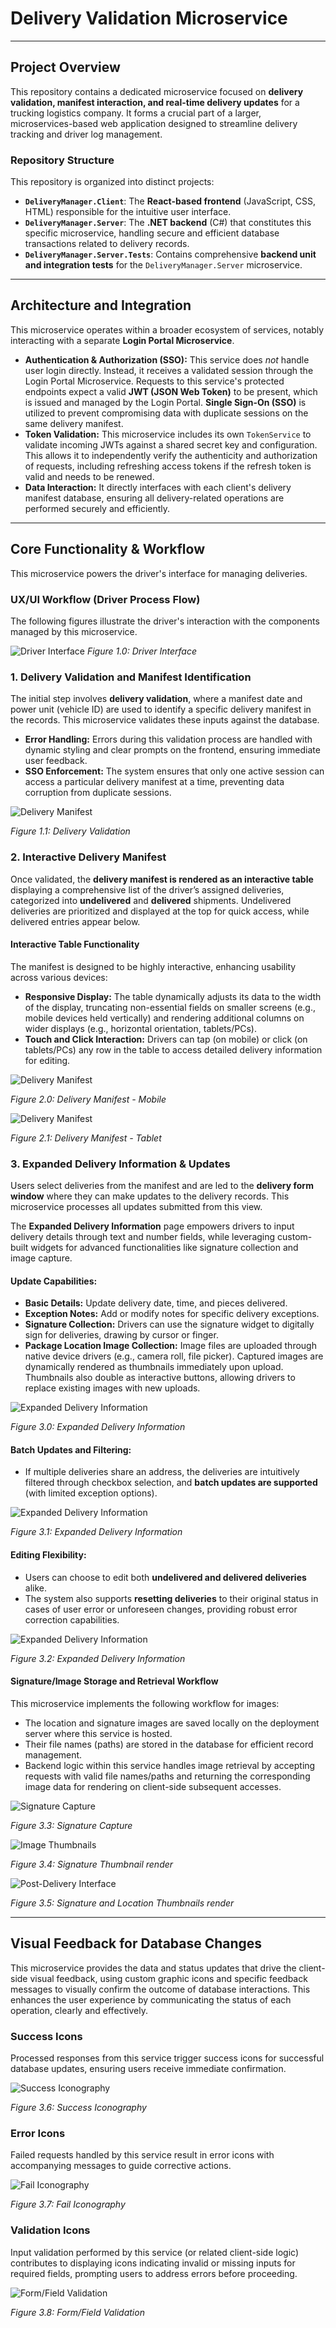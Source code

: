 ﻿# Delivery Validation Microservice

---

## Project Overview

This repository contains a dedicated microservice focused on **delivery validation, manifest interaction, and real-time delivery updates** for a trucking logistics company. It forms a crucial part of a larger, microservices-based web application designed to streamline delivery tracking and driver log management.

### Repository Structure

This repository is organized into distinct projects:

* **`DeliveryManager.Client`**: The **React-based frontend** (JavaScript, CSS, HTML) responsible for the intuitive user interface.
* **`DeliveryManager.Server`**: The **.NET backend** (C#) that constitutes this specific microservice, handling secure and efficient database transactions related to delivery records.
* **`DeliveryManager.Server.Tests`**: Contains comprehensive **backend unit and integration tests** for the `DeliveryManager.Server` microservice.

---

## Architecture and Integration

This microservice operates within a broader ecosystem of services, notably interacting with a separate **Login Portal Microservice**.

* **Authentication & Authorization (SSO):** This service does *not* handle user login directly. Instead, it receives a validated session through the Login Portal Microservice. Requests to this service's protected endpoints expect a valid **JWT (JSON Web Token)** to be present, which is issued and managed by the Login Portal. **Single Sign-On (SSO)** is utilized to prevent compromising data with duplicate sessions on the same delivery manifest.
* **Token Validation:** This microservice includes its own `TokenService` to validate incoming JWTs against a shared secret key and configuration. This allows it to independently verify the authenticity and authorization of requests, including refreshing access tokens if the refresh token is valid and needs to be renewed.
* **Data Interaction:** It directly interfaces with each client's delivery manifest database, ensuring all delivery-related operations are performed securely and efficiently.

---

## Core Functionality & Workflow

This microservice powers the driver's interface for managing deliveries.

### UX/UI Workflow (Driver Process Flow)

The following figures illustrate the driver's interaction with the components managed by this microservice.

![Driver Interface](README_Assets/Mobile/DeliveryManager_UI_mobile.png)
*Figure 1.0: Driver Interface*

### 1. Delivery Validation and Manifest Identification

The initial step involves **delivery validation**, where a manifest date and power unit (vehicle ID) are used to identify a specific delivery manifest in the records. This microservice validates these inputs against the database.

* **Error Handling:** Errors during this validation process are handled with dynamic styling and clear prompts on the frontend, ensuring immediate user feedback.
* **SSO Enforcement:** The system ensures that only one active session can access a particular delivery manifest at a time, preventing data corruption from duplicate sessions.

![Delivery Manifest](README_Assets/Mobile/DM_DeliveryValidation_mobile.png)

*Figure 1.1: Delivery Validation*

### 2. Interactive Delivery Manifest

Once validated, the **delivery manifest is rendered as an interactive table** displaying a comprehensive list of the driver’s assigned deliveries, categorized into **undelivered** and **delivered** shipments. Undelivered deliveries are prioritized and displayed at the top for quick access, while delivered entries appear below.

#### Interactive Table Functionality

The manifest is designed to be highly interactive, enhancing usability across various devices:

* **Responsive Display:** The table dynamically adjusts its data to the width of the display, truncating non-essential fields on smaller screens (e.g., mobile devices held vertically) and rendering additional columns on wider displays (e.g., horizontal orientation, tablets/PCs).
* **Touch and Click Interaction:** Drivers can tap (on mobile) or click (on tablets/PCs) any row in the table to access detailed delivery information for editing.

![Delivery Manifest](README_Assets/Mobile/DM_DeliveryManifest_mobile.png)

*Figure 2.0: Delivery Manifest - Mobile*

![Delivery Manifest](README_Assets/Mobile/DM_DeliveryManifest_tablet.png)

*Figure 2.1: Delivery Manifest - Tablet*

### 3. Expanded Delivery Information & Updates

Users select deliveries from the manifest and are led to the **delivery form window** where they can make updates to the delivery records. This microservice processes all updates submitted from this view.

The **Expanded Delivery Information** page empowers drivers to input delivery details through text and number fields, while leveraging custom-built widgets for advanced functionalities like signature collection and image capture.

#### Update Capabilities:

* **Basic Details:** Update delivery date, time, and pieces delivered.
* **Exception Notes:** Add or modify notes for specific delivery exceptions.
* **Signature Collection:** Drivers can use the signature widget to digitally sign for deliveries, drawing by cursor or finger.
* **Package Location Image Collection:** Image files are uploaded through native device drivers (e.g., camera roll, file picker). Captured images are dynamically rendered as thumbnails immediately upon upload. Thumbnails also double as interactive buttons, allowing drivers to replace existing images with new uploads.

![Expanded Delivery Information](README_Assets/Mobile/DM_DeliveryForm_BatchEdit_mobile.png)

*Figure 3.0: Expanded Delivery Information*

#### Batch Updates and Filtering:

* If multiple deliveries share an address, the deliveries are intuitively filtered through checkbox selection, and **batch updates are supported** (with limited exception options).

![Expanded Delivery Information](README_Assets/Mobile/DM_DeliveryManifest_BatchEdit_mobile.png)

*Figure 3.1: Expanded Delivery Information*

#### Editing Flexibility:

* Users can choose to edit both **undelivered and delivered deliveries** alike.
* The system also supports **resetting deliveries** to their original status in cases of user error or unforeseen changes, providing robust error correction capabilities.

![Expanded Delivery Information](README_Assets/Mobile/DM_DeliveryForm_SingleEdit_mobile.png)

*Figure 3.2: Expanded Delivery Information*

#### Signature/Image Storage and Retrieval Workflow

This microservice implements the following workflow for images:

* The location and signature images are saved locally on the deployment server where this service is hosted.
* Their file names (paths) are stored in the database for efficient record management.
* Backend logic within this service handles image retrieval by accepting requests with valid file names/paths and returning the corresponding image data for rendering on client-side subsequent accesses.

![Signature Capture](README_Assets/Mobile/DM_DeliveryForm_Signature_mobile.png)

*Figure 3.3: Signature Capture*

![Image Thumbnails](README_Assets/Mobile/DM_DeliveryForm_SignatureThumbnail_mobile.png)

*Figure 3.4: Signature Thumbnail render*

![Post-Delivery Interface](README_Assets/Mobile/DM_DeliveryForm_LocationThumbnail_mobile.png)

*Figure 3.5: Signature and Location Thumbnails render*

---

## Visual Feedback for Database Changes

This microservice provides the data and status updates that drive the client-side visual feedback, using custom graphic icons and specific feedback messages to visually confirm the outcome of database interactions. This enhances the user experience by communicating the status of each operation, clearly and effectively.

### Success Icons

Processed responses from this service trigger success icons for successful database updates, ensuring users receive immediate confirmation.

![Success Iconography](README_Assets/Mobile/DM_DeliveryForm_UpdateSuccess_mobile.png)

*Figure 3.6: Success Iconography*

### Error Icons

Failed requests handled by this service result in error icons with accompanying messages to guide corrective actions.

![Fail Iconography](README_Assets/Mobile/DM_DeliveryForm_UpdateFail_mobile.png)

*Figure 3.7: Fail Iconography*

### Validation Icons

Input validation performed by this service (or related client-side logic) contributes to displaying icons indicating invalid or missing inputs for required fields, prompting users to address errors before proceeding.

![Form/Field Validation](README_Assets/Mobile/DM_DeliveryValidation_Error_mobile.png)

*Figure 3.8: Form/Field Validation*